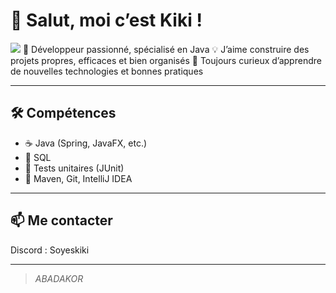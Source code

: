 # 👋 Salut, moi c’est Kiki !
  <img src="https://cdn.svgator.com/images/2024/01/svgator-bird-alligator-cta.gif"/>
🎯 Développeur passionné, spécialisé en Java
💡 J’aime construire des projets propres, efficaces et bien organisés  
🚀 Toujours curieux d’apprendre de nouvelles technologies et bonnes pratiques

---

## 🛠️ Compétences

- ☕ Java (Spring, JavaFX, etc.)
- 🐘 SQL
- 🧪 Tests unitaires (JUnit)
- 🔧 Maven, Git, IntelliJ IDEA

---


## 📫 Me contacter

Discord : Soyeskiki

---

> *ABADAKOR*

